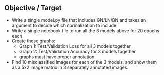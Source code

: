 
## Objective / Target
* Write a single model.py file that includes GN/LN/BN and takes an argument to decide which normalization to include
* Write a single notebook file to run all the 3 models above for 20 epochs each
* Create these graphs:
  * Graph 1: Test/Validation Loss for all 3 models together
  * Graph 2: Test/Validation Accuracy for 3 models together
  * graphs must have proper annotation
* Find 10 misclassified images for each of the 3 models, and show them as a 5x2 image matrix in 3 separately annotated images.
